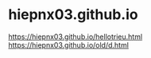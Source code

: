 # hiepnx03.github.io 
https://hiepnx03.github.io/hellotrieu.html
https://hiepnx03.github.io/old/d.html